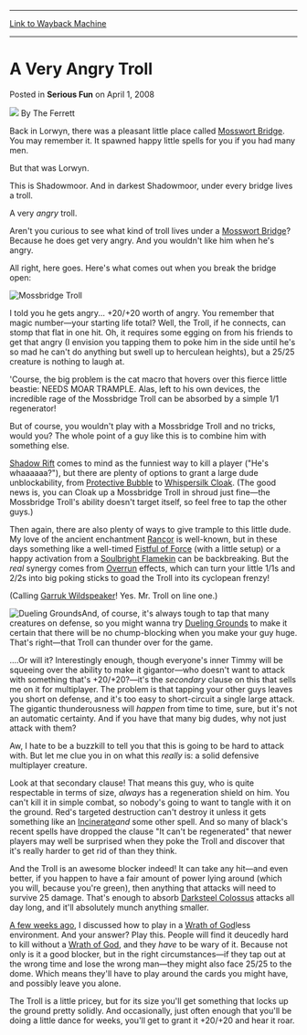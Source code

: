 
---
[Link to Wayback Machine](https://web.archive.org/web/20220811234248/https://magic.wizards.com/en/articles/archive/serious-fun/very-angry-troll-2008-04-01)

[_metadata_:author]:- "The Ferrett"
[_metadata_:description]:- "Back in Lorwyn, there was a pleasant little place called Mosswort Bridge. You may remember it. It spawned happy little spells for you if you had many men. But that was Lorwyn. This is Shadowmoor. And in darkest Shadowmoor, under every bridge lives a troll. A very angry troll. Aren't you curious to see what kind of troll lives under a Mosswort Bridge? Because he does get very"
[_metadata_:generator]:- "Drupal 7 (http://drupal.org)"
[_metadata_:node]:- "624151"
[_metadata_:publish_date]:- "2008-04-01"
[_metadata_:source]:- "div-main-content"
[_metadata_:title]:- "A Very Angry Troll"
[_metadata_:wayback_capture_timestamp]:- "2022-08-11 23:42:48"
[_metadata_:wayback_raw_url]:- "https://web.archive.org/web/20220811234248id_/https://magic.wizards.com/en/articles/archive/serious-fun/very-angry-troll-2008-04-01"
[_metadata_:wayback_url]:- "https://magic.wizards.com/en/articles/archive/serious-fun/very-angry-troll-2008-04-01"
---


A Very Angry Troll
==================



 Posted in **Serious Fun**
 on April 1, 2008 






![](https://media.magic.wizards.com/styles/auth_small/public/images/person/authorpic_theferrett.jpg)
By The Ferrett











Back in Lorwyn, there was a pleasant little place called [Mosswort Bridge](https://gatherer.wizards.com/Pages/Card/Details.aspx?name=Mosswort+Bridge). You may remember it. It spawned happy little spells for you if you had many men.


But that was Lorwyn.


This is Shadowmoor. And in darkest Shadowmoor, under every bridge lives a troll.


A very *angry* troll. 


Aren't you curious to see what kind of troll lives under a [Mosswort Bridge](https://gatherer.wizards.com/Pages/Card/Details.aspx?name=Mosswort+Bridge)? Because he does get very angry. And you wouldn't like him when he's angry.


All right, here goes. Here's what comes out when you break the bridge open:


![Mossbridge Troll](https://media.magic.wizards.com/image_legacy_migration/magic/images/mtgcom/fcpics/serious/tf80_nyrmew909.jpg)


I told you he gets angry... +20/+20 worth of angry. You remember that magic number—your starting life total? Well, the Troll, if he connects, can stomp that flat in one hit. Oh, it requires some egging on from his friends to get that angry (I envision you tapping them to poke him in the side until he's so mad he can't do anything but swell up to herculean heights), but a 25/25 creature is nothing to laugh at. 


'Course, the big problem is the cat macro that hovers over this fierce little beastie: NEEDS MOAR TRAMPLE. Alas, left to his own devices, the incredible rage of the Mossbridge Troll can be absorbed by a simple 1/1 regenerator! 


But of course, you wouldn't play with a Mossbridge Troll and no tricks, would you? The whole point of a guy like this is to combine him with something else. 


[Shadow Rift](https://gatherer.wizards.com/Pages/Card/Details.aspx?name=Shadow+Rift) comes to mind as the funniest way to kill a player ("He's whaaaaaa?"), but there are plenty of options to grant a large dude unblockability, from [Protective Bubble](https://gatherer.wizards.com/Pages/Card/Details.aspx?name=Protective+Bubble) to [Whispersilk Cloak](https://gatherer.wizards.com/Pages/Card/Details.aspx?name=Whispersilk+Cloak). (The good news is, you can Cloak up a Mossbridge Troll in shroud just fine—the Mossbridge Troll's ability doesn't target itself, so feel free to tap the other guys.) 


Then again, there are also plenty of ways to give trample to this little dude. My love of the ancient enchantment [Rancor](https://gatherer.wizards.com/Pages/Card/Details.aspx?name=Rancor) is well-known, but in these days something like a well-timed [Fistful of Force](https://gatherer.wizards.com/Pages/Card/Details.aspx?name=Fistful+of+Force) (with a little setup) or a happy activation from a [Soulbright Flamekin](https://gatherer.wizards.com/Pages/Card/Details.aspx?name=Soulbright+Flamekin) can be backbreaking. But the *real* synergy comes from [Overrun](https://gatherer.wizards.com/Pages/Card/Details.aspx?name=Overrun) effects, which can turn your little 1/1s and 2/2s into big poking sticks to goad the Troll into its cyclopean frenzy!


(Calling [Garruk Wildspeaker](https://gatherer.wizards.com/Pages/Card/Details.aspx?name=Garruk+Wildspeaker)! Yes. Mr. Troll on line one.) 


![Dueling Grounds](http://gatherer.wizards.com/Handlers/Image.ashx?type=card&name=Dueling+Grounds)And, of course, it's always tough to tap that many creatures on defense, so you might wanna try [Dueling Grounds](https://gatherer.wizards.com/Pages/Card/Details.aspx?name=Dueling+Grounds) to make it certain that there will be no chump-blocking when you make your guy huge. 
 That's right—that Troll can thunder over for the game. 


....Or will it? Interestingly enough, though everyone's inner Timmy will be squeeing over the ability to make it gigantor—who doesn't want to attack with something that's +20/+20?—it's the *secondary* clause on this that sells me on it for multiplayer. The problem is that tapping your other guys leaves you short on defense, and it's too easy to short-circuit a single large attack. The gigantic thunderousness will *happen* from time to time, sure, but it's not an automatic certainty. And if you have that many big dudes, why not just attack with them? 


Aw, I hate to be a buzzkill to tell you that this is going to be hard to attack with. But let me clue you in on what this *really* is: a solid defensive multiplayer creature. 


Look at that secondary clause! That means this guy, who is quite respectable in terms of size, *always* has a regeneration shield on him. You can't kill it in simple combat, so nobody's going to want to tangle with it on the ground. Red's targeted destruction can't destroy it unless it gets something like an [Incinerate](https://gatherer.wizards.com/Pages/Card/Details.aspx?name=Incinerate)*and* some other spell. And so many of black's recent spells have dropped the clause "It can't be regenerated" that newer players may well be surprised when they poke the Troll and discover that it's really harder to get rid of than they think. 


And the Troll is an awesome blocker indeed! It can take any hit—and even better, if you happen to have a fair amount of power lying around (which you will, because you're green), then anything that attacks will need to survive 25 damage. That's enough to absorb [Darksteel Colossus](https://gatherer.wizards.com/Pages/Card/Details.aspx?name=Darksteel+Colossus) attacks all day long, and it'll absolutely munch anything smaller. 


[A few weeks ago](/en/articles/archive/serious-fun/living-wrath-godless-world-2008-02-12), I discussed how to play in a [Wrath of God](http://gatherer.wizards.com/Pages/Card/Details.aspx?&name=Wrath%2Bof%2BGod)less environment. And your answer? Play this. People will find it deucedly hard to kill without a [Wrath of God](http://gatherer.wizards.com/Pages/Card/Details.aspx?&name=Wrath%2Bof%2BGod), and they *have* to be wary of it. Because not only is it a good blocker, but in the right circumstances—if they tap out at the wrong time and lose the wrong man—they might also face 25/25 to the dome. Which means they'll have to play around the cards you might have, and possibly leave you alone. 


The Troll is a little pricey, but for its size you'll get something that locks up the ground pretty solidly. And occasionally, just often enough that you'll be doing a little dance for weeks, you'll get to grant it +20/+20 and hear it roar. 








